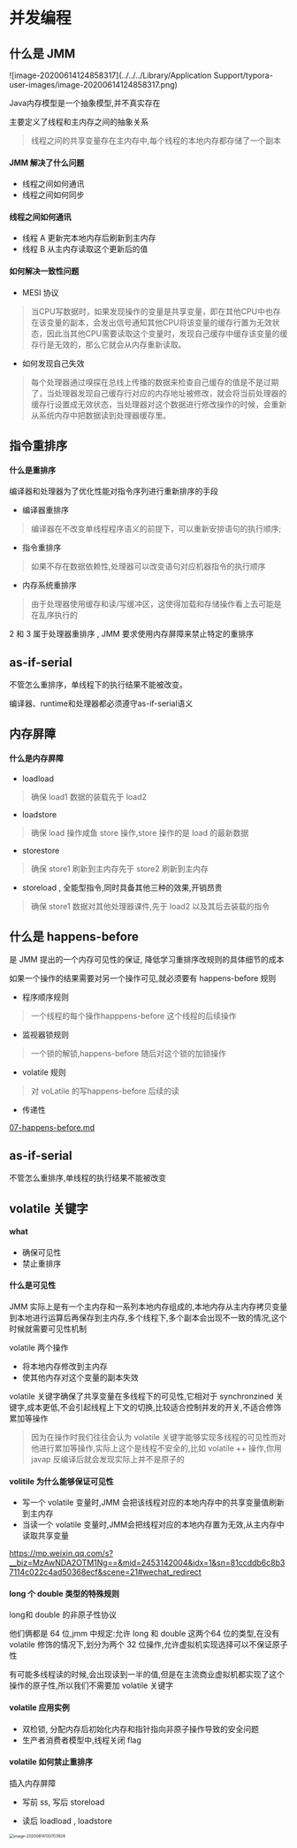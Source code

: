 # 并发编程

## 什么是 JMM

![image-20200614124858317](../../../Library/Application Support/typora-user-images/image-20200614124858317.png)

Java内存模型是一个抽象模型,并不真实存在

主要定义了线程和主内存之间的抽象关系

> 线程之间的共享变量存在主内存中,每个线程的本地内存都存储了一个副本

#### JMM 解决了什么问题

- 线程之间如何通讯
- 线程之间如何同步

#### 线程之间如何通讯       

- 线程 A 更新完本地内存后刷新到主内存
- 线程 B 从主内存读取这个更新后的值

#### 如何解决一致性问题

- MESI 协议

> 当CPU写数据时，如果发现操作的变量是共享变量，即在其他CPU中也存在该变量的副本，会发出信号通知其他CPU将该变量的缓存行置为无效状态，因此当其他CPU需要读取这个变量时，发现自己缓存中缓存该变量的缓存行是无效的，那么它就会从内存重新读取。

- 如何发现自己失效

> 每个处理器通过嗅探在总线上传播的数据来检查自己缓存的值是不是过期了，当处理器发现自己缓存行对应的内存地址被修改，就会将当前处理器的缓存行设置成无效状态，当处理器对这个数据进行修改操作的时候，会重新从系统内存中把数据读到处理器缓存里。



## 指令重排序

#### 什么是重排序

编译器和处理器为了优化性能对指令序列进行重新排序的手段

- 编译器重排序

> 编译器在不改变单线程程序语义的前提下，可以重新安排语句的执行顺序;

- 指令重排序

> 如果不存在数据依赖性,处理器可以改变语句对应机器指令的执行顺序

- 内存系统重排序

> 由于处理器使用缓存和读/写缓冲区，这使得加载和存储操作看上去可能是在乱序执行的

2 和 3 属于处理器重排序 , JMM 要求使用内存屏障来禁止特定的重排序

## as-if-serial

不管怎么重排序，单线程下的执行结果不能被改变。

编译器、runtime和处理器都必须遵守as-if-serial语义



## 内存屏障

#### 什么是内存屏障

- loadload

> 确保 load1 数据的装载先于 load2

- loadstore

> 确保 load 操作咸鱼 store 操作,store 操作的是 load 的最新数据

- storestore

> 确保 store1 刷新到主内存先于 store2 刷新到主内存

- storeload , 全能型指令,同时具备其他三种的效果,开销昂贵

> 确保 store1 数据对其他处理器课件,先于 load2 以及其后去装载的指令

## 什么是 happens-before

是 JMM 提出的一个内存可见性的保证, 降低学习重排序改规则的具体细节的成本

如果一个操作的结果需要对另一个操作可见,就必须要有 happens-before 规则

- 程序顺序规则

> 一个线程的每个操作happpens-before 这个线程的后续操作

- 监视器锁规则

> 一个锁的解锁,happens-before 随后对这个锁的加锁操作

- volatile 规则

> 对 voLatile 的写happens-before 后续的读

- 传递性

 [07-happens-before.md](../04-java/03-concurrency/05-Java内存模型/07-happens-before.md) 

## as-if-serial

不管怎么重排序,单线程的执行结果不能被改变

## volatile 关键字

#### what

- 确保可见性
- 禁止重排序

#### 什么是可见性

JMM 实际上是有一个主内存和一系列本地内存组成的,本地内存从主内存拷贝变量到本地进行运算后再保存到主内存,多个线程下,多个副本会出现不一致的情况,这个时候就需要可见性机制

volatile 两个操作

- 将本地内存修改到主内存
- 使其他内存对这个变量的副本失效

volatile 关键字确保了共享变量在多线程下的可见性,它相对于 synchronzined 关键字,成本更低,不会引起线程上下文的切换,比较适合控制并发的开关,不适合修饰累加等操作

> 因为在操作时我们往往会认为 volatile 关键字能够实现多线程的可见性而对他进行累加等操作,实际上这个是线程不安全的,比如 volatile ++ 操作,你用 javap 反编译后就会发现实际上并不是原子的

#### volitile 为什么能够保证可见性

- 写一个 volatile 变量时,JMM 会把该线程对应的本地内存中的共享变量值刷新到主内存
- 当读一个 volatile 变量时,JMM会把线程对应的本地内存置为无效,从主内存中读取共享变量

https://mp.weixin.qq.com/s?__biz=MzAwNDA2OTM1Ng==&mid=2453142004&idx=1&sn=81ccddb6c8b37114c022c4ad50368ecf&scene=21#wechat_redirect

#### long 个 double 类型的特殊规则

long和 double 的非原子性协议

他们俩都是 64 位,jmm 中规定:允许 long 和 double 这两个64 位的类型,在没有 volatile 修饰的情况下,划分为两个 32 位操作,允许虚拟机实现选择可以不保证原子性

有可能多线程读的时候,会出现读到一半的值,但是在主流商业虚拟机都实现了这个操作的原子性,所以我们不需要加 volatile 关键字

#### volatile 应用实例

- 双检锁, 分配内存后初始化内存和指针指向非原子操作导致的安全问题
- 生产者消费者模型中,线程关闭 flag

#### volatile 如何禁止重排序

插入内存屏障

- 写前 ss, 写后 storeload

- 读后 loadload , loadstore

<img src="../assets/image-20200614130703926.png" alt="image-20200614130703926" style="zoom:50%;" />



